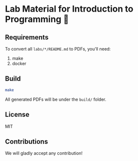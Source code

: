 # Lab Material for Introduction to Programming :leopard:

## Requirements

To convert all `labs/*/README.md` to PDFs, you'll need:

1. make
2. docker

## Build

```sh
make
```

All generated PDFs will be under the `build/` folder.

## License

MIT

## Contributions

We will gladly accept any contribution!